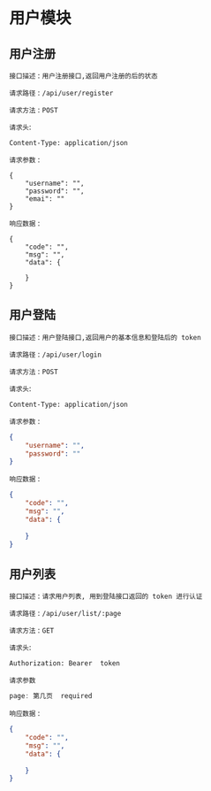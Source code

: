 # 用户模块

## 用户注册

`接口描述` : `用户注册接口,返回用户注册的后的状态`

`请求路径` :  `/api/user/register`

`请求方法` :  `POST`

`请求头`: 
```
Content-Type: application/json
```

`请求参数` :
```
{
    "username": "",
    "password": "",
    "emai": ""
}
```

`响应数据` : 
```
{
    "code": "",
    "msg": "",
    "data": {

    }
}
```

## 用户登陆

`接口描述` : `用户登陆接口,返回用户的基本信息和登陆后的 token `

`请求路径` :  `/api/user/login`

`请求方法` :  `POST`

`请求头`: 
```
Content-Type: application/json
```

`请求参数` :
```json
{
    "username": "",
    "password": ""
}
```

`响应数据` : 
```json
{
    "code": "",
    "msg": "",
    "data": {
        
    }
}
```

## 用户列表

`接口描述` : `请求用户列表, 用到登陆接口返回的 token 进行认证 `

`请求路径` :  `/api/user/list/:page`

`请求方法` :  `GET`

`请求头`: 
```
Authorization: Bearer  token
```

`请求参数` 
```js
page: 第几页  required
```

`响应数据` : 
```json
{
    "code": "",
    "msg": "",
    "data": {
        
    }
}
```
